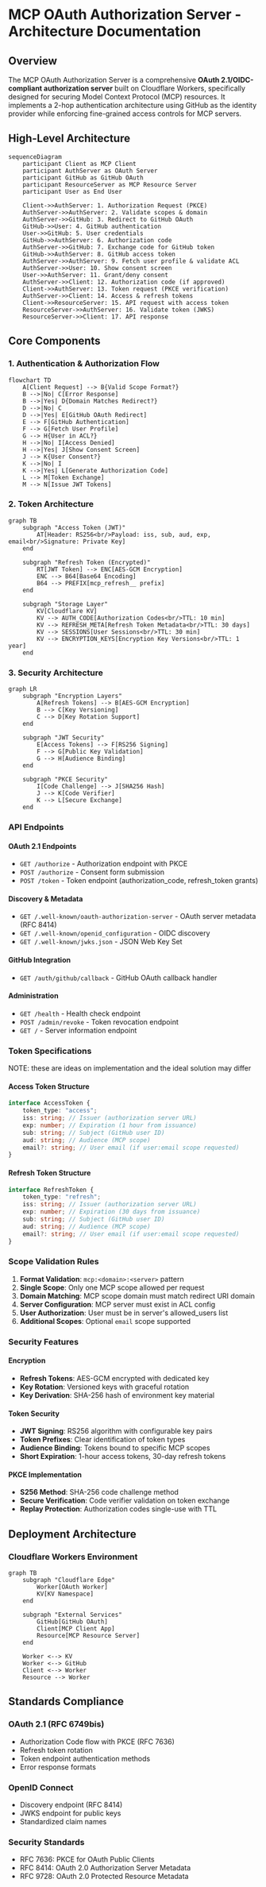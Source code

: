 # MCP OAuth Authorization Server - Architecture Documentation

## Overview

The MCP OAuth Authorization Server is a comprehensive **OAuth 2.1/OIDC-compliant authorization server** built on Cloudflare Workers, specifically designed for securing Model Context Protocol (MCP) resources. It implements a 2-hop authentication architecture using GitHub as the identity provider while enforcing fine-grained access controls for MCP servers.

## High-Level Architecture

```mermaid
sequenceDiagram
    participant Client as MCP Client
    participant AuthServer as OAuth Server
    participant GitHub as GitHub OAuth
    participant ResourceServer as MCP Resource Server
    participant User as End User

    Client->>AuthServer: 1. Authorization Request (PKCE)
    AuthServer->>AuthServer: 2. Validate scopes & domain
    AuthServer->>GitHub: 3. Redirect to GitHub OAuth
    GitHub->>User: 4. GitHub authentication
    User->>GitHub: 5. User credentials
    GitHub->>AuthServer: 6. Authorization code
    AuthServer->>GitHub: 7. Exchange code for GitHub token
    GitHub->>AuthServer: 8. GitHub access token
    AuthServer->>AuthServer: 9. Fetch user profile & validate ACL
    AuthServer->>User: 10. Show consent screen
    User->>AuthServer: 11. Grant/deny consent
    AuthServer->>Client: 12. Authorization code (if approved)
    Client->>AuthServer: 13. Token request (PKCE verification)
    AuthServer->>Client: 14. Access & refresh tokens
    Client->>ResourceServer: 15. API request with access token
    ResourceServer->>AuthServer: 16. Validate token (JWKS)
    ResourceServer->>Client: 17. API response
```

## Core Components

### 1. Authentication & Authorization Flow

```mermaid
flowchart TD
    A[Client Request] --> B{Valid Scope Format?}
    B -->|No| C[Error Response]
    B -->|Yes| D{Domain Matches Redirect?}
    D -->|No| C
    D -->|Yes| E[GitHub OAuth Redirect]
    E --> F[GitHub Authentication]
    F --> G[Fetch User Profile]
    G --> H{User in ACL?}
    H -->|No| I[Access Denied]
    H -->|Yes| J[Show Consent Screen]
    J --> K{User Consent?}
    K -->|No| I
    K -->|Yes| L[Generate Authorization Code]
    L --> M[Token Exchange]
    M --> N[Issue JWT Tokens]
```

### 2. Token Architecture

```mermaid
graph TB
    subgraph "Access Token (JWT)"
        AT[Header: RS256<br/>Payload: iss, sub, aud, exp, email<br/>Signature: Private Key]
    end

    subgraph "Refresh Token (Encrypted)"
        RT[JWT Token] --> ENC[AES-GCM Encryption]
        ENC --> B64[Base64 Encoding]
        B64 --> PREFIX[mcp_refresh__ prefix]
    end

    subgraph "Storage Layer"
        KV[Cloudflare KV]
        KV --> AUTH_CODE[Authorization Codes<br/>TTL: 10 min]
        KV --> REFRESH_META[Refresh Token Metadata<br/>TTL: 30 days]
        KV --> SESSIONS[User Sessions<br/>TTL: 30 min]
        KV --> ENCRYPTION_KEYS[Encryption Key Versions<br/>TTL: 1 year]
    end
```

### 3. Security Architecture

```mermaid
graph LR
    subgraph "Encryption Layers"
        A[Refresh Tokens] --> B[AES-GCM Encryption]
        B --> C[Key Versioning]
        C --> D[Key Rotation Support]
    end

    subgraph "JWT Security"
        E[Access Tokens] --> F[RS256 Signing]
        F --> G[Public Key Validation]
        G --> H[Audience Binding]
    end

    subgraph "PKCE Security"
        I[Code Challenge] --> J[SHA256 Hash]
        J --> K[Code Verifier]
        K --> L[Secure Exchange]
    end
```

### API Endpoints

#### OAuth 2.1 Endpoints

- `GET /authorize` - Authorization endpoint with PKCE
- `POST /authorize` - Consent form submission
- `POST /token` - Token endpoint (authorization_code, refresh_token grants)

#### Discovery & Metadata

- `GET /.well-known/oauth-authorization-server` - OAuth server metadata (RFC 8414)
- `GET /.well-known/openid_configuration` - OIDC discovery
- `GET /.well-known/jwks.json` - JSON Web Key Set

#### GitHub Integration

- `GET /auth/github/callback` - GitHub OAuth callback handler

#### Administration

- `GET /health` - Health check endpoint
- `POST /admin/revoke` - Token revocation endpoint
- `GET /` - Server information endpoint

### Token Specifications

NOTE: these are ideas on implementation and the ideal solution may differ

#### Access Token Structure

```typescript
interface AccessToken {
	token_type: "access";
	iss: string; // Issuer (authorization server URL)
	exp: number; // Expiration (1 hour from issuance)
	sub: string; // Subject (GitHub user ID)
	aud: string; // Audience (MCP scope)
	email?: string; // User email (if user:email scope requested)
}
```

#### Refresh Token Structure

```typescript
interface RefreshToken {
	token_type: "refresh";
	iss: string; // Issuer (authorization server URL)
	exp: number; // Expiration (30 days from issuance)
	sub: string; // Subject (GitHub user ID)
	aud: string; // Audience (MCP scope)
	email?: string; // User email (if user:email scope requested)
}
```

### Scope Validation Rules

1. **Format Validation**: `mcp:<domain>:<server>` pattern
2. **Single Scope**: Only one MCP scope allowed per request
3. **Domain Matching**: MCP scope domain must match redirect URI domain
4. **Server Configuration**: MCP server must exist in ACL config
5. **User Authorization**: User must be in server's allowed_users list
6. **Additional Scopes**: Optional `email` scope supported

### Security Features

#### Encryption

- **Refresh Tokens**: AES-GCM encrypted with dedicated key
- **Key Rotation**: Versioned keys with graceful rotation
- **Key Derivation**: SHA-256 hash of environment key material

#### Token Security

- **JWT Signing**: RS256 algorithm with configurable key pairs
- **Token Prefixes**: Clear identification of token types
- **Audience Binding**: Tokens bound to specific MCP scopes
- **Short Expiration**: 1-hour access tokens, 30-day refresh tokens

#### PKCE Implementation

- **S256 Method**: SHA-256 code challenge method
- **Secure Verification**: Code verifier validation on token exchange
- **Replay Protection**: Authorization codes single-use with TTL

## Deployment Architecture

### Cloudflare Workers Environment

```mermaid
graph TB
    subgraph "Cloudflare Edge"
        Worker[OAuth Worker]
        KV[KV Namespace]
    end

    subgraph "External Services"
        GitHub[GitHub OAuth]
        Client[MCP Client App]
        Resource[MCP Resource Server]
    end

    Worker <--> KV
    Worker <--> GitHub
    Client <--> Worker
    Resource --> Worker
```

## Standards Compliance

### OAuth 2.1 (RFC 6749bis)

- Authorization Code flow with PKCE (RFC 7636)
- Refresh token rotation
- Token endpoint authentication methods
- Error response formats

### OpenID Connect

- Discovery endpoint (RFC 8414)
- JWKS endpoint for public keys
- Standardized claim names

### Security Standards

- RFC 7636: PKCE for OAuth Public Clients
- RFC 8414: OAuth 2.0 Authorization Server Metadata
- RFC 9728: OAuth 2.0 Protected Resource Metadata
